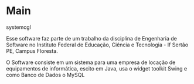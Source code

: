 Main
====

systemcgl 

Esse software faz parte de um trabalho da disciplina de Engenharia de Software no
Instituto Federal de Educação, Ciência e Tecnologia - If Sertão PE, Campus Floresta.

O Software consiste em um sistema para uma empresa de locação de equipamentos de informática,
escito em Java, usa o widget toolkit Swing e como Banco de Dados o MySQL

